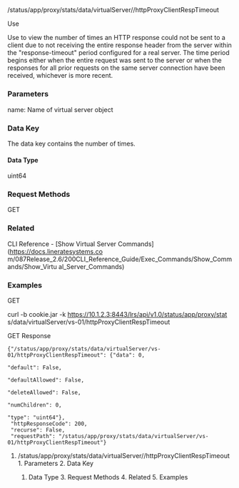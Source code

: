 ##
/status/app/proxy/stats/data/virtualServer/<name>/httpProxyClientRespTimeout

Use

Use to view the number of times an HTTP response could not be sent to a client
due to not receiving the entire response header from the server within the
"response-timeout" period configured for a real server. The time period begins
either when the entire request was sent to the server or when the responses
for all prior requests on the same server connection have been received,
whichever is more recent.

### Parameters

name: Name of virtual server object

### Data Key

The data key contains the number of times.

#### Data Type

uint64

### Request Methods

GET

### Related

CLI Reference - [Show Virtual Server Commands](https://docs.lineratesystems.co
m/087Release_2.6/200CLI_Reference_Guide/Exec_Commands/Show_Commands/Show_Virtu
al_Server_Commands)

### Examples

GET

curl -b cookie.jar -k https://10.1.2.3:8443/lrs/api/v1.0/status/app/proxy/stat
s/data/virtualServer/vs-01/httpProxyClientRespTimeout

GET Response

    
    
    {"/status/app/proxy/stats/data/virtualServer/vs-01/httpProxyClientRespTimeout": {"data": 0,
                                                                                   "default": False,
                                                                                   "defaultAllowed": False,
                                                                                   "deleteAllowed": False,
                                                                                   "numChildren": 0,
                                                                                   "type": "uint64"},
     "httpResponseCode": 200,
     "recurse": False,
     "requestPath": "/status/app/proxy/stats/data/virtualServer/vs-01/httpProxyClientRespTimeout"}
    

  1. /status/app/proxy/stats/data/virtualServer/<name>/httpProxyClientRespTimeout
    1. Parameters
    2. Data Key
      1. Data Type
    3. Request Methods
    4. Related
    5. Examples


